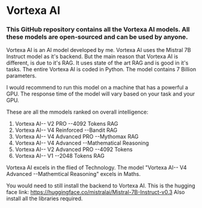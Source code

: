 # Vortexa AI

### This GitHub repository contains all the Vortexa AI models. All these models are open-sourced and can be used by anyone. 

Vortexa AI is an AI model developed by me. Vortexa AI uses the Mistral 7B Instruct model as it's backend. But the main reason that Vortexa AI is different, is due to it's RAG. It uses state of the art RAG and is good in it's tasks. The entire Vortexa AI is coded in Python. The model contains 7 Billion parameters.

I would recommend to run this model on a machine that has a powerful a GPU. The response time of the model will vary based on your task and your GPU. 

These are all the mmodels ranked on overall intelligence:
1. Vortexa AI-- V2 PRO --4092 Tokens RAG
2. Vortexa AI-- V4 Reinforced --Bandit RAG
3. Vortexa AI-- V4 Advanced PRO --Mythomax RAG
4. Vortexa AI-- V4 Advanced --Mathematical Reasoning
5. Vortexa AI-- V2 Advanced PRO --4092 Tokens
6. Vortexa AI-- V1 --2048 Tokens RAG

Vortexa AI excels in the flied of Technology. The model "Vortexa AI-- V4 Advanced --Mathemtical Reasoning" excels in Maths. 

You would need to still install the backend to Vortexa AI. This is the hugging face link: https://huggingface.co/mistralai/Mistral-7B-Instruct-v0.3
Also install all the libraries required. 
